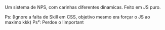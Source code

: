 Um sistema de NPS, com carinhas diferentes dinamicas.
Feito em JS puro.

Ps:
(Ignore a falta de Skill em CSS, objetivo mesmo era forçar o JS ao maximo kkk)
Ps²: Perdoe o !important